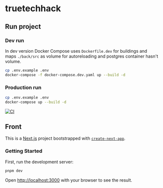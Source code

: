 # truetechhack

## Run project

### Dev run

In dev version Docker Compose uses `Dockerfile.dev` for buildings and
maps `./back/src` as volume for autoreloading and postgres container hasn't volume.

```bash
cp .env.example .env
docker-compose -f docker-compose.dev.yaml up --build -d
```


### Production run

```bash
cp .env.example .env
docker-compose up --build -d
```

[![CI](https://github.com/stackoverfollowers/truetechhack/actions/workflows/main.yaml/badge.svg)](https://github.com/stackoverfollowers/truetechhack/actions/workflows/main.yaml)

## Front

This is a [Next.js](https://nextjs.org/) project bootstrapped with [`create-next-app`](https://github.com/vercel/next.js/tree/canary/packages/create-next-app).

### Getting Started

First, run the development server:

```bash
pnpm dev
```

Open [http://localhost:3000](http://localhost:3000) with your browser to see the result.
